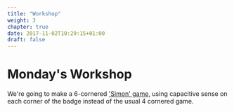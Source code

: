 ```yaml
---
title: "Workshop"
weight: 3
chapter: true
date: 2017-11-02T10:29:15+01:00
draft: false
---
```


# Monday's Workshop

We're going to make a 6-cornered ['Simon' game](https://en.wikipedia.org/wiki/Simon_(game)),
 using capacitive sense on each corner of the badge instead of the usual 4 cornered game.
